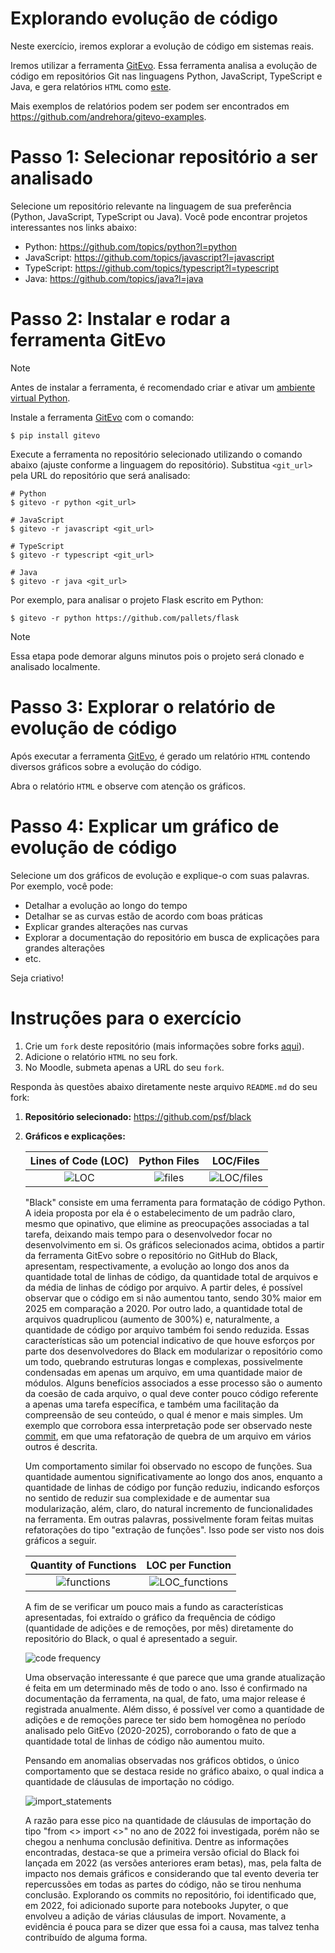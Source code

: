# Explorando evolução de código

Neste exercício, iremos explorar a evolução de código em sistemas reais.

Iremos utilizar a ferramenta [GitEvo](https://github.com/andrehora/gitevo).
Essa ferramenta analisa a evolução de código em repositórios Git nas linguagens Python, JavaScript, TypeScript e Java, e gera relatórios `HTML` como [este](https://andrehora.github.io/gitevo-examples/python/pandas.html).

Mais exemplos de relatórios podem ser podem ser encontrados em https://github.com/andrehora/gitevo-examples.

# Passo 1: Selecionar repositório a ser analisado

Selecione um repositório relevante na linguagem de sua preferência (Python, JavaScript, TypeScript ou Java).
Você pode encontrar projetos interessantes nos links abaixo:

- Python: https://github.com/topics/python?l=python
- JavaScript: https://github.com/topics/javascript?l=javascript
- TypeScript: https://github.com/topics/typescript?l=typescript
- Java: https://github.com/topics/java?l=java

# Passo 2: Instalar e rodar a ferramenta GitEvo

> [!NOTE]
> Antes de instalar a ferramenta, é recomendado criar e ativar um [ambiente virtual Python](https://packaging.python.org/en/latest/guides/installing-using-pip-and-virtual-environments/#create-and-use-virtual-environments).

Instale a ferramenta [GitEvo](https://github.com/andrehora/gitevo) com o comando:

```
$ pip install gitevo
```

Execute a ferramenta no repositório selecionado utilizando o comando abaixo (ajuste conforme a linguagem do repositório).
Substitua `<git_url>` pela URL do repositório que será analisado:

```shell
# Python
$ gitevo -r python <git_url>

# JavaScript
$ gitevo -r javascript <git_url>

# TypeScript
$ gitevo -r typescript <git_url>

# Java
$ gitevo -r java <git_url>
```

Por exemplo, para analisar o projeto Flask escrito em Python:

```
$ gitevo -r python https://github.com/pallets/flask
```

> [!NOTE]
> Essa etapa pode demorar alguns minutos pois o projeto será clonado e analisado localmente.

# Passo 3: Explorar o relatório de evolução de código

Após executar a ferramenta [GitEvo](https://github.com/andrehora/gitevo), é gerado um relatório `HTML` contendo diversos gráficos sobre a evolução do código.

Abra o relatório `HTML` e observe com atenção os gráficos.

# Passo 4: Explicar um gráfico de evolução de código

Selecione um dos gráficos de evolução e explique-o com suas palavras.
Por exemplo, você pode:

- Detalhar a evolução ao longo do tempo
- Detalhar se as curvas estão de acordo com boas práticas
- Explicar grandes alterações nas curvas
- Explorar a documentação do repositório em busca de explicações para grandes alterações
- etc.

Seja criativo!

# Instruções para o exercício

1. Crie um `fork` deste repositório (mais informações sobre forks [aqui](https://docs.github.com/pt/pull-requests/collaborating-with-pull-requests/working-with-forks/fork-a-repo)).
2. Adicione o relatório `HTML` no seu fork.
3. No Moodle, submeta apenas a URL do seu `fork`.

Responda às questões abaixo diretamente neste arquivo `README.md` do seu fork:

1. **Repositório selecionado:** https://github.com/psf/black
2. **Gráficos e explicações:**

    Lines of Code (LOC)        |Python Files               |LOC/Files
    :-------------------------:|:-------------------------:|:-------------------------:
    ![LOC](graphs/LOC.png)     |![files](graphs/files.png) |![LOC/files](graphs/LOC_by_files.png)

    "Black" consiste em uma ferramenta para formatação de código Python. A ideia proposta por ela é o estabelecimento de um padrão claro, mesmo que opinativo, que elimine as preocupações associadas a tal tarefa, deixando mais tempo para o desenvolvedor focar no desenvolvimento em si. Os gráficos selecionados acima, obtidos a partir da ferramenta GitEvo sobre o repositório no GitHub do Black, apresentam, respectivamente, a evolução ao longo dos anos da quantidade total de linhas de código, da quantidade total de arquivos e da média de linhas de código por arquivo. A partir deles, é possível observar que o código em si não aumentou tanto, sendo 30% maior em 2025 em comparação a 2020. Por outro lado, a quantidade total de arquivos quadruplicou (aumento de 300%) e, naturalmente, a quantidade de código por arquivo também foi sendo reduzida. Essas características são um potencial indicativo de que houve esforços por parte dos desenvolvedores do Black em modularizar o repositório como um todo, quebrando estruturas longas e complexas, possivelmente condensadas em apenas um arquivo, em uma quantidade maior de módulos. Alguns benefícios associados a esse processo são o aumento da coesão de cada arquivo, o qual deve conter pouco código referente a apenas uma tarefa específica, e também uma facilitação da compreensão de seu conteúdo, o qual é menor e mais simples. Um exemplo que corrobora essa interpretação pode ser observado neste [commit](https://github.com/psf/black/pull/2206), em que uma refatoração de quebra de um arquivo em vários outros é descrita.
    
    Um comportamento similar foi observado no escopo de funções. Sua quantidade aumentou significativamente ao longo dos anos, enquanto a quantidade de linhas de código por função reduziu, indicando esforços no sentido de reduzir sua complexidade e de aumentar sua modularização, além, claro, do natural incremento de funcionalidades na ferramenta. Em outras palavras, possivelmente foram feitas muitas refatorações do tipo "extração de funções". Isso pode ser visto nos dois gráficos a seguir.

    Quantity of Functions                  | LOC per Function
    :-------------------------------------:|:-----------------------------------------:
    ![functions](graphs/functions.png)     |![LOC_functions](graphs/LOC_functions.png)

    A fim de se verificar um pouco mais a fundo as características apresentadas, foi extraído o gráfico da frequência de código (quantidade de adições e de remoções, por mês) diretamente do repositório do Black, o qual é apresentado a seguir.

    ![code frequency](graphs/code_frequency.png)

    Uma observação interessante é que parece que uma grande atualização é feita em um determinado mês de todo o ano. Isso é confirmado na documentação da ferramenta, na qual, de fato, uma major release é registrada anualmente. Além disso, é possível ver como a quantidade de adições e de remoções parece ter sido bem homogênea no período analisado pelo GitEvo (2020-2025), corroborando o fato de que a quantidade total de linhas de código não aumentou muito.

    Pensando em anomalias observadas nos gráficos obtidos, o único comportamento que se destaca reside no gráfico abaixo, o qual indica a quantidade de cláusulas de importação no código.

    ![import_statements](graphs/import_statements.png)

    A razão para esse pico na quantidade de cláusulas de importação do tipo "from <> import <>" no ano de 2022 foi investigada, porém não se chegou a nenhuma conclusão definitiva. Dentre as informações encontradas, destaca-se que a primeira versão oficial do Black foi lançada em 2022 (as versões anteriores eram betas), mas, pela falta de impacto nos demais gráficos e considerando que tal evento deveria ter repercussões em todas as partes do código, não se tirou nenhuma conclusão. Explorando os commits no repositório, foi identificado que, em 2022, foi adicionado suporte para notebooks Jupyter, o que envolveu a adição de várias cláusulas de import. Novamente, a evidência é pouca para se dizer que essa foi a causa, mas talvez tenha contribuído de alguma forma.